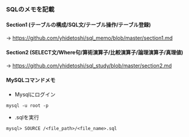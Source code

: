 ### SQLのメモを記載

#### Section1 (テーブルの構成/SQL文/テーブル操作/テーブル登録)

→ https://github.com/yhidetoshi/sql_memo/blob/master/section1.md

#### Section2 (SELECT文/Where句/算術演算子/比較演算子/論理演算子/真理値)

→ https://github.com/yhidetoshi/sql_study/blob/master/section2.md


#### MySQLコマンドメモ
- Mysqlにログイン
```
mysql -u root -p
```
- .sqlを実行 
```
mysql> SOURCE /<file_path>/<file_name>.sql
```


